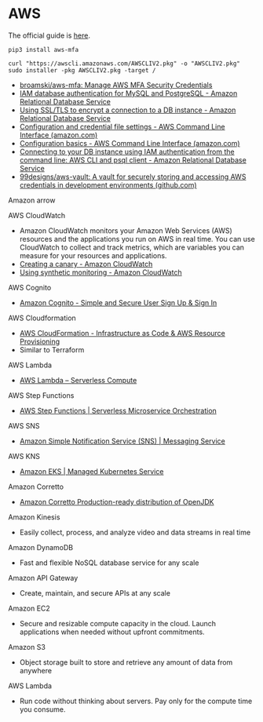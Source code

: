 # AWS

The official guide is [here](https://capsulerx.atlassian.net/wiki/spaces/devops/pages/950206514#IAMLoginandAuthentication-CLI).

```shell
pip3 install aws-mfa

curl "https://awscli.amazonaws.com/AWSCLIV2.pkg" -o "AWSCLIV2.pkg"
sudo installer -pkg AWSCLIV2.pkg -target /
```

- [broamski/aws-mfa: Manage AWS MFA Security Credentials](https://github.com/broamski/aws-mfa)
- [IAM database authentication for MySQL and PostgreSQL - Amazon Relational Database Service](https://docs.aws.amazon.com/AmazonRDS/latest/UserGuide/UsingWithRDS.IAMDBAuth.html)
- [Using SSL/TLS to encrypt a connection to a DB instance - Amazon Relational Database Service](https://docs.aws.amazon.com/AmazonRDS/latest/UserGuide/UsingWithRDS.SSL.html)
- [Configuration and credential file settings - AWS Command Line Interface (amazon.com)](https://docs.aws.amazon.com/cli/latest/userguide/cli-configure-files.html)
- [Configuration basics - AWS Command Line Interface (amazon.com)](https://docs.aws.amazon.com/cli/latest/userguide/cli-configure-quickstart.html#cli-configure-quickstart-format)
- [Connecting to your DB instance using IAM authentication from the command line: AWS CLI and psql client - Amazon Relational Database Service](https://docs.aws.amazon.com/AmazonRDS/latest/UserGuide/UsingWithRDS.IAMDBAuth.Connecting.AWSCLI.PostgreSQL.html)
- [99designs/aws-vault: A vault for securely storing and accessing AWS credentials in development environments (github.com)](https://github.com/99designs/aws-vault)

Amazon arrow

AWS CloudWatch

- Amazon CloudWatch monitors your Amazon Web Services (AWS) resources and the applications you run on AWS in real time. You can use CloudWatch to collect and track metrics, which are variables you can measure for your resources and applications.
- [Creating a canary - Amazon CloudWatch](https://docs.aws.amazon.com/AmazonCloudWatch/latest/monitoring/CloudWatch_Synthetics_Canaries_Create.html)
- [Using synthetic monitoring - Amazon CloudWatch](https://docs.aws.amazon.com/AmazonCloudWatch/latest/monitoring/CloudWatch_Synthetics_Canaries.html)

AWS Cognito

- [Amazon Cognito - Simple and Secure User Sign Up & Sign In](https://aws.amazon.com/cognito/)

AWS Cloudformation

- [AWS CloudFormation - Infrastructure as Code & AWS Resource Provisioning](https://aws.amazon.com/cloudformation/)
- Similar to Terraform

AWS Lambda

- [AWS Lambda – Serverless Compute](https://aws.amazon.com/lambda/)

AWS Step Functions

- [AWS Step Functions | Serverless Microservice Orchestration](https://aws.amazon.com/step-functions)

AWS SNS

- [Amazon Simple Notification Service (SNS) | Messaging Service](https://aws.amazon.com/sns/)

AWS KNS

- [Amazon EKS | Managed Kubernetes Service](https://aws.amazon.com/eks)

Amazon Corretto

- [Amazon Corretto Production-ready distribution of OpenJDK](https://aws.amazon.com/corretto/)

Amazon Kinesis

- Easily collect, process, and analyze video and data streams in real time

Amazon DynamoDB

- Fast and flexible NoSQL database service for any scale

Amazon API Gateway

- Create, maintain, and secure APIs at any scale

Amazon EC2

- Secure and resizable compute capacity in the cloud. Launch applications when needed without upfront commitments.

Amazon S3

- Object storage built to store and retrieve any amount of data from anywhere

AWS Lambda

- Run code without thinking about servers. Pay only for the compute time you consume.
